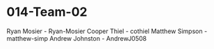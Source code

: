 # 014-Team-02

Ryan Mosier - Ryan-Mosier
Cooper Thiel - cothiel
Matthew Simpson - matthew-simp
Andrew Johnston - AndrewJ0508